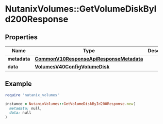 # NutanixVolumes::GetVolumeDiskById200Response

## Properties

| Name | Type | Description | Notes |
| ---- | ---- | ----------- | ----- |
| **metadata** | [**CommonV10ResponseApiResponseMetadata**](CommonV10ResponseApiResponseMetadata.md) |  | [optional] |
| **data** | [**VolumesV40ConfigVolumeDisk**](VolumesV40ConfigVolumeDisk.md) |  | [optional] |

## Example

```ruby
require 'nutanix_volumes'

instance = NutanixVolumes::GetVolumeDiskById200Response.new(
  metadata: null,
  data: null
)
```

